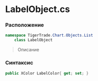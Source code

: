 
# LabelObject.cs
### Расположение
```csharp
namespace TigerTrade.Chart.Objects.List  
    class LabelObject
```

> Описание

### Синтаксис
```csharp
public XColor LabelColor{ get; set; }
```
